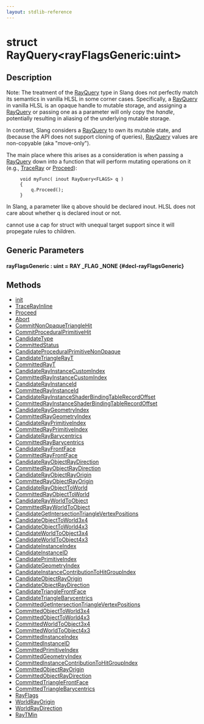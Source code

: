 ```yaml
---
layout: stdlib-reference
---
```


# struct RayQuery\<rayFlagsGeneric:uint\>

## Description

Note: The treatment of the <span class='code'><a href="/stdlib-reference/types/rayquery-03/index" class="code_type">RayQuery</a></span> type in Slang does not
perfectly match its semantics in vanilla HLSL in some corner
cases. Specifically, a <span class='code'><a href="/stdlib-reference/types/rayquery-03/index" class="code_type">RayQuery</a></span> in vanilla HLSL is an
opaque handle to mutable storage, and assigning a <span class='code'><a href="/stdlib-reference/types/rayquery-03/index" class="code_type">RayQuery</a></span>
or passing one as a parameter will only copy the *handle*,
potentially resulting in aliasing of the underlying mutable
storage.

In contrast, Slang considers a <span class='code'><a href="/stdlib-reference/types/rayquery-03/index" class="code_type">RayQuery</a></span> to own its mutable
state, and (because the API does not support cloning of queries),
<span class='code'><a href="/stdlib-reference/types/rayquery-03/index" class="code_type">RayQuery</a></span> values are non-copyable (aka "move-only").

The main place where this arises as a consideration is when
passing a <span class='code'><a href="/stdlib-reference/types/rayquery-03/index" class="code_type">RayQuery</a></span> down into a function that will perform
mutating operations on it (e.g., <span class='code'><a href="/stdlib-reference/global-decls/traceray-05">TraceRay</a></span> or <span class='code'><a href="/stdlib-reference/types/rayquery-03/proceed-0">Proceed</a></span>):
```
     void myFunc( inout RayQuery<FLAGS> q )
     {
         q.Proceed();
     }
```
In Slang, a parameter like <span class='code'>q</span> above should be declared <span class='code'><span class="code_keyword">inout</span></span>.
HLSL does not care about whether <span class='code'>q</span> is declared <span class='code'><span class="code_keyword">inout</span></span> or not.

cannot use a cap for struct with unequal target support
since it will propegate rules to children.


## Generic Parameters

#### rayFlagsGeneric  : uint = RAY \_FLAG \_NONE {#decl-rayFlagsGeneric}

## Methods

* [init](/stdlib-reference/types/rayquery-03/init)
* [TraceRayInline](/stdlib-reference/types/rayquery-03/tracerayinline-058)
* [Proceed](/stdlib-reference/types/rayquery-03/proceed-0)
* [Abort](/stdlib-reference/types/rayquery-03/abort-0)
* [CommitNonOpaqueTriangleHit](/stdlib-reference/types/rayquery-03/commitnonopaquetrianglehit-069fn)
* [CommitProceduralPrimitiveHit](/stdlib-reference/types/rayquery-03/commitproceduralprimitivehit-06gp)
* [CandidateType](/stdlib-reference/types/rayquery-03/candidatetype-09)
* [CommittedStatus](/stdlib-reference/types/rayquery-03/committedstatus-09)
* [CandidateProceduralPrimitiveNonOpaque](/stdlib-reference/types/rayquery-03/candidateproceduralprimitivenonopaque-09jsv)
* [CandidateTriangleRayT](/stdlib-reference/types/rayquery-03/candidatetrianglerayt-09hk)
* [CommittedRayT](/stdlib-reference/types/rayquery-03/committedrayt-09c)
* [CandidateRayInstanceCustomIndex](/stdlib-reference/types/rayquery-03/candidaterayinstancecustomindex-09ckq)
* [CommittedRayInstanceCustomIndex](/stdlib-reference/types/rayquery-03/committedrayinstancecustomindex-09ckq)
* [CandidateRayInstanceId](/stdlib-reference/types/rayquery-03/candidaterayinstanceid-09ck)
* [CommittedRayInstanceId](/stdlib-reference/types/rayquery-03/committedrayinstanceid-09ck)
* [CandidateRayInstanceShaderBindingTableRecordOffset](/stdlib-reference/types/rayquery-03/candidaterayinstanceshaderbindingtablerecordoffset-09ckqx1218)
* [CommittedRayInstanceShaderBindingTableRecordOffset](/stdlib-reference/types/rayquery-03/committedrayinstanceshaderbindingtablerecordoffset-09ckqx1218)
* [CandidateRayGeometryIndex](/stdlib-reference/types/rayquery-03/candidateraygeometryindex-09ck)
* [CommittedRayGeometryIndex](/stdlib-reference/types/rayquery-03/committedraygeometryindex-09ck)
* [CandidateRayPrimitiveIndex](/stdlib-reference/types/rayquery-03/candidaterayprimitiveindex-09cl)
* [CommittedRayPrimitiveIndex](/stdlib-reference/types/rayquery-03/committedrayprimitiveindex-09cl)
* [CandidateRayBarycentrics](/stdlib-reference/types/rayquery-03/candidateraybarycentrics-09c)
* [CommittedRayBarycentrics](/stdlib-reference/types/rayquery-03/committedraybarycentrics-09c)
* [CandidateRayFrontFace](/stdlib-reference/types/rayquery-03/candidaterayfrontface-09ch)
* [CommittedRayFrontFace](/stdlib-reference/types/rayquery-03/committedrayfrontface-09ch)
* [CandidateRayObjectRayDirection](/stdlib-reference/types/rayquery-03/candidaterayobjectraydirection-09cil)
* [CommittedRayObjectRayDirection](/stdlib-reference/types/rayquery-03/committedrayobjectraydirection-09cil)
* [CandidateRayObjectRayOrigin](/stdlib-reference/types/rayquery-03/candidaterayobjectrayorigin-09cil)
* [CommittedRayObjectRayOrigin](/stdlib-reference/types/rayquery-03/committedrayobjectrayorigin-09cil)
* [CandidateRayObjectToWorld](/stdlib-reference/types/rayquery-03/candidaterayobjecttoworld-09cik)
* [CommittedRayObjectToWorld](/stdlib-reference/types/rayquery-03/committedrayobjecttoworld-09cik)
* [CandidateRayWorldToObject](/stdlib-reference/types/rayquery-03/candidaterayworldtoobject-09chj)
* [CommittedRayWorldToObject](/stdlib-reference/types/rayquery-03/committedrayworldtoobject-09chj)
* [CandidateGetIntersectionTriangleVertexPositions](/stdlib-reference/types/rayquery-03/candidategetintersectiontrianglevertexpositions-09cow12)
* [CandidateObjectToWorld3x4](/stdlib-reference/types/rayquery-03/candidateobjecttoworld3x4-09fh)
* [CandidateObjectToWorld4x3](/stdlib-reference/types/rayquery-03/candidateobjecttoworld4x3-09fh)
* [CandidateWorldToObject3x4](/stdlib-reference/types/rayquery-03/candidateworldtoobject3x4-09eg)
* [CandidateWorldToObject4x3](/stdlib-reference/types/rayquery-03/candidateworldtoobject4x3-09eg)
* [CandidateInstanceIndex](/stdlib-reference/types/rayquery-03/candidateinstanceindex-09h)
* [CandidateInstanceID](/stdlib-reference/types/rayquery-03/candidateinstanceid-09hi)
* [CandidatePrimitiveIndex](/stdlib-reference/types/rayquery-03/candidateprimitiveindex-09i)
* [CandidateGeometryIndex](/stdlib-reference/types/rayquery-03/candidategeometryindex-09h)
* [CandidateInstanceContributionToHitGroupIndex](/stdlib-reference/types/rayquery-03/candidateinstancecontributiontohitgroupindex-09htvy13)
* [CandidateObjectRayOrigin](/stdlib-reference/types/rayquery-03/candidateobjectrayorigin-09fi)
* [CandidateObjectRayDirection](/stdlib-reference/types/rayquery-03/candidateobjectraydirection-09fi)
* [CandidateTriangleFrontFace](/stdlib-reference/types/rayquery-03/candidatetrianglefrontface-09hm)
* [CandidateTriangleBarycentrics](/stdlib-reference/types/rayquery-03/candidatetrianglebarycentrics-09h)
* [CommittedGetIntersectionTriangleVertexPositions](/stdlib-reference/types/rayquery-03/committedgetintersectiontrianglevertexpositions-09cow12)
* [CommittedObjectToWorld3x4](/stdlib-reference/types/rayquery-03/committedobjecttoworld3x4-09fh)
* [CommittedObjectToWorld4x3](/stdlib-reference/types/rayquery-03/committedobjecttoworld4x3-09fh)
* [CommittedWorldToObject3x4](/stdlib-reference/types/rayquery-03/committedworldtoobject3x4-09eg)
* [CommittedWorldToObject4x3](/stdlib-reference/types/rayquery-03/committedworldtoobject4x3-09eg)
* [CommittedInstanceIndex](/stdlib-reference/types/rayquery-03/committedinstanceindex-09h)
* [CommittedInstanceID](/stdlib-reference/types/rayquery-03/committedinstanceid-09hi)
* [CommittedPrimitiveIndex](/stdlib-reference/types/rayquery-03/committedprimitiveindex-09i)
* [CommittedGeometryIndex](/stdlib-reference/types/rayquery-03/committedgeometryindex-09h)
* [CommittedInstanceContributionToHitGroupIndex](/stdlib-reference/types/rayquery-03/committedinstancecontributiontohitgroupindex-09htvy13)
* [CommittedObjectRayOrigin](/stdlib-reference/types/rayquery-03/committedobjectrayorigin-09fi)
* [CommittedObjectRayDirection](/stdlib-reference/types/rayquery-03/committedobjectraydirection-09fi)
* [CommittedTriangleFrontFace](/stdlib-reference/types/rayquery-03/committedtrianglefrontface-09hm)
* [CommittedTriangleBarycentrics](/stdlib-reference/types/rayquery-03/committedtrianglebarycentrics-09h)
* [RayFlags](/stdlib-reference/types/rayquery-03/rayflags-03)
* [WorldRayOrigin](/stdlib-reference/types/rayquery-03/worldrayorigin-058)
* [WorldRayDirection](/stdlib-reference/types/rayquery-03/worldraydirection-058)
* [RayTMin](/stdlib-reference/types/rayquery-03/raytmin-034)

